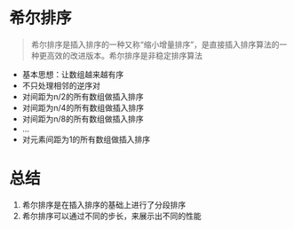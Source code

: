 # 希尔排序

> 希尔排序是插入排序的一种又称“缩小增量排序”，是直接插入排序算法的一种更高效的改进版本。希尔排序是非稳定排序算法

- 基本思想：让数组越来越有序
- 不只处理相邻的逆序对
- 对间距为n/2的所有数组做插入排序
- 对间距为n/4的所有数组做插入排序
- 对间距为n/8的所有数组做插入排序
- ...
- 对元素间距为1的所有数组做插入排序

# 总结
1. 希尔排序是在插入排序的基础上进行了分段排序
2. 希尔排序可以通过不同的步长，来展示出不同的性能
